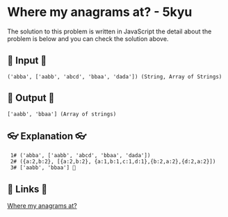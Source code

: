 # Where my anagrams at? - 5kyu

The solution to this problem is written in JavaScript the detail about the problem is below and you can check the solution above.

## 🥚 Input 🥚

```
('abba', ['aabb', 'abcd', 'bbaa', 'dada']) (String, Array of Strings)
```

## 🐣 Output 🐣

```
['aabb', 'bbaa'] (Array of strings)
```

## 👓 Explanation 👓

```
 1# ('abba', ['aabb', 'abcd', 'bbaa', 'dada'])
 2# ({a:2,b:2}, [{a:2,b:2}, {a:1,b:1,c:1,d:1},{b:2,a:2},{d:2,a:2}])
 3# ['aabb', 'bbaa'] 🎉
```

## 🔗 Links 🔗

[Where my anagrams at?](https://www.codewars.com/kata/523a86aa4230ebb5420001e1)
